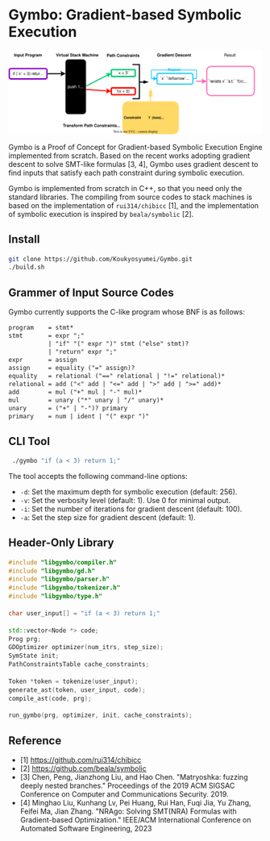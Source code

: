 # Gymbo: Gradient-based Symbolic Execution 

<img src="img/gymbo.drawio.svg">

Gymbo is a Proof of Concept for Gradient-based Symbolic Execution Engine implemented from scratch. Based on the recent works adopting gradient descent to solve SMT-like formulas [3, 4], Gymbo uses gradient descent to find inputs that satisfy each path constraint during symbolic execution.

Gymbo is implemented from scratch in C++, so that you need only the standard libraries. The compiling from source codes to stack machines is based on the implementation of `rui314/chibicc` [1], and the implementation of symbolic execution is inspired by `beala/symbolic` [2].

## Install

```bash
git clone https://github.com/Koukyosyumei/Gymbo.git
./build.sh
```

## Grammer of Input Source Codes

Gymbo currently supports the C-like program whose BNF is as follows:

```
program    = stmt*
stmt       = expr ";"
           | "if" "(" expr ")" stmt ("else" stmt)? 
           | "return" expr ";"
expr       = assign
assign     = equality ("=" assign)?
equality   = relational ("==" relational | "!=" relational)*
relational = add ("<" add | "<=" add | ">" add | ">=" add)*
add        = mul ("+" mul | "-" mul)*
mul        = unary ("*" unary | "/" unary)*
unary      = ("+" | "-")? primary
primary    = num | ident | "(" expr ")"
```

## CLI Tool

```bash
 ./gymbo "if (a < 3) return 1;"
```

The tool accepts the following command-line options:

- `-d`: Set the maximum depth for symbolic execution (default: 256).
- `-v`: Set the verbosity level (default: 1). Use 0 for minimal output.
- `-i`: Set the number of iterations for gradient descent (default: 100).
- `-a`: Set the step size for gradient descent (default: 1).

## Header-Only Library

```cpp
#include "libgymbo/compiler.h"
#include "libgymbo/gd.h"
#include "libgymbo/parser.h"
#include "libgymbo/tokenizer.h"
#include "libgymbo/type.h"

char user_input[] = "if (a < 3) return 1;"

std::vector<Node *> code;
Prog prg;
GDOptimizer optimizer(num_itrs, step_size);
SymState init;
PathConstraintsTable cache_constraints;

Token *token = tokenize(user_input);
generate_ast(token, user_input, code);
compile_ast(code, prg);

run_gymbo(prg, optimizer, init, cache_constraints);
```

## Reference

- [1] https://github.com/rui314/chibicc
- [2] https://github.com/beala/symbolic
- [3] Chen, Peng, Jianzhong Liu, and Hao Chen. "Matryoshka: fuzzing deeply nested branches." Proceedings of the 2019 ACM SIGSAC Conference on Computer and Communications Security. 2019.
- [4] Minghao Liu, Kunhang Lv, Pei Huang, Rui Han, Fuqi Jia, Yu Zhang, Feifei Ma, Jian Zhang. "NRAgo: Solving SMT(NRA) Formulas with Gradient-based Optimization." IEEE/ACM International Conference on Automated Software Engineering, 2023
